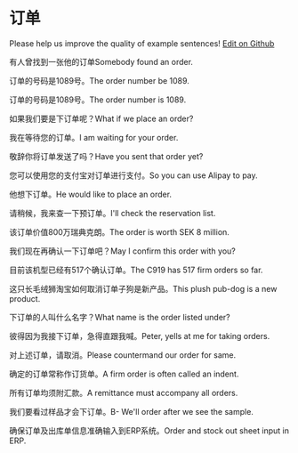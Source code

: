 # 订单

Please help us improve the quality of example sentences! [Edit on Github](https://github.com/jiyushe/jiyu-example-sentence-source/blob/main/chinese/dingdan_1.md)

<p><span class="chinese">有人曾找到一张他的订单</span><span class="english">Somebody found an order.</span></p>

<p><span class="chinese">订单的号码是1089号。</span><span class="english">The order number be 1089.</span></p>

<p><span class="chinese">订单的号码是1089号。</span><span class="english">The order number is 1089.</span></p>

<p><span class="chinese">如果我们要是下订单呢？</span><span class="english">What if we place an order?</span></p>

<p><span class="chinese">我在等待您的订单。</span><span class="english">I am waiting for your order.</span></p>

<p><span class="chinese">敬辞你将订单发送了吗？</span><span class="english">Have you sent that order yet?</span></p>

<p><span class="chinese">您可以使用您的支付宝对订单进行支付。</span><span class="english">So you can use Alipay to pay.</span></p>

<p><span class="chinese">他想下订单。</span><span class="english">He would like to place an order.</span></p>

<p><span class="chinese">请稍候，我来查一下预订单。</span><span class="english">I'll check the reservation list.</span></p>

<p><span class="chinese">该订单价值800万瑞典克朗。</span><span class="english">The order is worth SEK 8 million.</span></p>

<p><span class="chinese">我们现在再确认一下订单吧？</span><span class="english">May I confirm this order with you?</span></p>

<p><span class="chinese">目前该机型已经有517个确认订单。</span><span class="english">The C919 has 517 firm orders so far.</span></p>

<p><span class="chinese">这只长毛绒狮淘宝如何取消订单子狗是新产品。</span><span class="english">This plush pub-dog is a new product.</span></p>

<p><span class="chinese">下订单的人叫什么名字？</span><span class="english">What name is the order listed under?</span></p>

<p><span class="chinese">彼得因为我接下订单，急得直跟我喊。</span><span class="english">Peter, yells at me for taking orders.</span></p>

<p><span class="chinese">对上述订单，请取消。</span><span class="english">Please countermand our order for same.</span></p>

<p><span class="chinese">确定的订单常称作订货单。</span><span class="english">A firm order is often called an indent.</span></p>

<p><span class="chinese">所有订单均须附汇款。</span><span class="english">A remittance must accompany all orders.</span></p>

<p><span class="chinese">我们要看过样品才会下订单。</span><span class="english">B- We'll order after we see the sample.</span></p>

<p><span class="chinese">确保订单及出库单信息准确输入到ERP系统。</span><span class="english">Order and stock out sheet input in ERP.</span></p>

